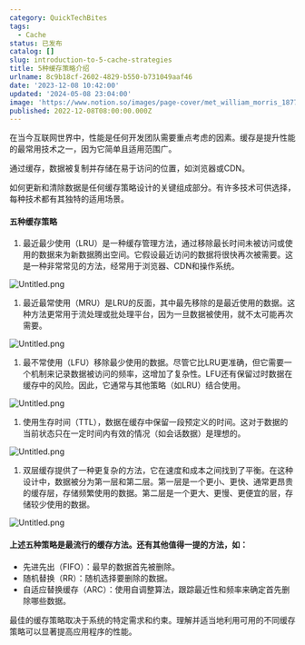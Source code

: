 ```yaml
---
category: QuickTechBites
tags:
  - Cache
status: 已发布
catalog: []
slug: introduction-to-5-cache-strategies
title: 5种缓存策略介绍
urlname: 8c9b18cf-2602-4829-b550-b731049aaf46
date: '2023-12-08 10:42:00'
updated: '2024-05-08 23:04:00'
image: 'https://www.notion.so/images/page-cover/met_william_morris_1877_willow.jpg'
published: 2022-12-08T08:00:00.000Z
---
```


在当今互联网世界中，性能是任何开发团队需要重点考虑的因素。缓存是提升性能的最常用技术之一，因为它简单且适用范围广。


通过缓存，数据被复制并存储在易于访问的位置，如浏览器或CDN。


如何更新和清除数据是任何缓存策略设计的关键组成部分。有许多技术可供选择，每种技术都有其独特的适用场景。


#### 五种缓存策略

1. 最近最少使用（LRU）是一种缓存管理方法，通过移除最长时间未被访问或使用的数据来为新数据腾出空间。它假设最近访问的数据将很快再次被需要。这是一种非常常见的方法，经常用于浏览器、CDN和操作系统。

![Untitled.png](https://prod-files-secure.s3.us-west-2.amazonaws.com/5d24fe63-e567-4804-86f9-9fdc62e13082/74494354-3dc7-4fc2-be3e-7e15913b3f24/Untitled.png?X-Amz-Algorithm=AWS4-HMAC-SHA256&X-Amz-Content-Sha256=UNSIGNED-PAYLOAD&X-Amz-Credential=ASIAZI2LB4662QFY5YNV%2F20250324%2Fus-west-2%2Fs3%2Faws4_request&X-Amz-Date=20250324T213406Z&X-Amz-Expires=3600&X-Amz-Security-Token=IQoJb3JpZ2luX2VjEJ3%2F%2F%2F%2F%2F%2F%2F%2F%2F%2FwEaCXVzLXdlc3QtMiJHMEUCIQCgo3fRZ5m2PmBn85aDDYRKe2N5V5yvDsRu3FeQ31yO6wIgTGRKkgsXllV4aqW4PuTYvVPpy31hIkWVJf2jWydGEsUqiAQI9v%2F%2F%2F%2F%2F%2F%2F%2F%2F%2FARAAGgw2Mzc0MjMxODM4MDUiDFCDdm1%2FDI0VBuhUoCrcA1Sr%2BoaKgQ36AFGJo%2FrlBI7cNPioSfX%2BcXb5MdBb6yXlKZg%2FBlBgOXhV9K%2FyFYfWcAthBbahPAdbK%2F7%2BYQt6jJJKJiOQuT8PLP2Rfub5fGgGn5h8a%2FvWZMxm7Yhj1e%2F%2BFiRFA03darlMtfE4Ruev9O%2FJMmekq%2F0TC%2FhjJ%2FjkACnRB4ofobOGV8WOxbIG5Lrn0X4l1z4hJFVvVGVeJ0jXZoD%2FiIno8jzF17nC35uiGx2abW99oP4VVWL652bAt2aSFZlRzmRm14EYItFGkkzW6F4bG4qQ0%2FYalBsxzgwssf3%2BuFKgwcvZBy0aS04CwyhGwj4i0770j2aoLJGszE%2Fi7DpC%2FWPZ1%2Fz%2FuNaTgjMOkEQwPhcwgnzrU31dkGhvrA7uuh9r%2FUXqolIYlCA1AOJl5%2Bb%2F1hRx7Xb2cUa8e7yLtHmJW5hN8dr8qi5i0OS6QQxfe9EE0i2tJ9lB1vYbuEicDS66jsUvb3Y57adFOte25Le%2F3ZDjgkLN558kFVeGTfYzNpaqFv44saZq0SCp174Wg2TnYNX6fMpqrA2AeHXPRrMydHyQeLwlhHd6rSy3Bu1%2B54J8dQozC%2BmH98BONtAbslTNOF1UjxMwTjXq6hRsdpsSJLXfdBsYG4345wRqMIaQh78GOqUBdM13vGhzUfqt8y0WLtoy0lraQTobT3oGGthFl1VNNNUNTj%2BQxao9m2%2FM5ofVjihngycmEXocdCgknhLDbp0aa%2Fk0ohQJTghySRIjAvgz2rKouM3VKzpFsyWPqnxpetep8%2BRA6R7si7vH%2FYU2blUBmjGlMBsr%2FQcXDNhnOfRB6Qe%2BjRUpZUyMAIaahyPYYX9QOtKLkhIuBmqP2j5JaHx2Okfhcj0F&X-Amz-Signature=b462fd614dfbf1a648d7bdcc4384956285b7541f5cb493606ecd0d19effdfd6b&X-Amz-SignedHeaders=host&x-id=GetObject)

1. 最近最常使用（MRU）是LRU的反面，其中最先移除的是最近使用的数据。这种方法更常用于流处理或批处理平台，因为一旦数据被使用，就不太可能再次需要。

![Untitled.png](https://prod-files-secure.s3.us-west-2.amazonaws.com/5d24fe63-e567-4804-86f9-9fdc62e13082/9394e615-e149-4cd8-9a1b-e3c39cda8184/Untitled.png?X-Amz-Algorithm=AWS4-HMAC-SHA256&X-Amz-Content-Sha256=UNSIGNED-PAYLOAD&X-Amz-Credential=ASIAZI2LB4662QFY5YNV%2F20250324%2Fus-west-2%2Fs3%2Faws4_request&X-Amz-Date=20250324T213406Z&X-Amz-Expires=3600&X-Amz-Security-Token=IQoJb3JpZ2luX2VjEJ3%2F%2F%2F%2F%2F%2F%2F%2F%2F%2FwEaCXVzLXdlc3QtMiJHMEUCIQCgo3fRZ5m2PmBn85aDDYRKe2N5V5yvDsRu3FeQ31yO6wIgTGRKkgsXllV4aqW4PuTYvVPpy31hIkWVJf2jWydGEsUqiAQI9v%2F%2F%2F%2F%2F%2F%2F%2F%2F%2FARAAGgw2Mzc0MjMxODM4MDUiDFCDdm1%2FDI0VBuhUoCrcA1Sr%2BoaKgQ36AFGJo%2FrlBI7cNPioSfX%2BcXb5MdBb6yXlKZg%2FBlBgOXhV9K%2FyFYfWcAthBbahPAdbK%2F7%2BYQt6jJJKJiOQuT8PLP2Rfub5fGgGn5h8a%2FvWZMxm7Yhj1e%2F%2BFiRFA03darlMtfE4Ruev9O%2FJMmekq%2F0TC%2FhjJ%2FjkACnRB4ofobOGV8WOxbIG5Lrn0X4l1z4hJFVvVGVeJ0jXZoD%2FiIno8jzF17nC35uiGx2abW99oP4VVWL652bAt2aSFZlRzmRm14EYItFGkkzW6F4bG4qQ0%2FYalBsxzgwssf3%2BuFKgwcvZBy0aS04CwyhGwj4i0770j2aoLJGszE%2Fi7DpC%2FWPZ1%2Fz%2FuNaTgjMOkEQwPhcwgnzrU31dkGhvrA7uuh9r%2FUXqolIYlCA1AOJl5%2Bb%2F1hRx7Xb2cUa8e7yLtHmJW5hN8dr8qi5i0OS6QQxfe9EE0i2tJ9lB1vYbuEicDS66jsUvb3Y57adFOte25Le%2F3ZDjgkLN558kFVeGTfYzNpaqFv44saZq0SCp174Wg2TnYNX6fMpqrA2AeHXPRrMydHyQeLwlhHd6rSy3Bu1%2B54J8dQozC%2BmH98BONtAbslTNOF1UjxMwTjXq6hRsdpsSJLXfdBsYG4345wRqMIaQh78GOqUBdM13vGhzUfqt8y0WLtoy0lraQTobT3oGGthFl1VNNNUNTj%2BQxao9m2%2FM5ofVjihngycmEXocdCgknhLDbp0aa%2Fk0ohQJTghySRIjAvgz2rKouM3VKzpFsyWPqnxpetep8%2BRA6R7si7vH%2FYU2blUBmjGlMBsr%2FQcXDNhnOfRB6Qe%2BjRUpZUyMAIaahyPYYX9QOtKLkhIuBmqP2j5JaHx2Okfhcj0F&X-Amz-Signature=7ed8c73e1d4cfa9469cb8b4f52c7bbcd0c5a0210b79f987fe497ca3fe8c16921&X-Amz-SignedHeaders=host&x-id=GetObject)

1. 最不常使用（LFU）移除最少使用的数据。尽管它比LRU更准确，但它需要一个机制来记录数据被访问的频率，这增加了复杂性。LFU还有保留过时数据在缓存中的风险。因此，它通常与其他策略（如LRU）结合使用。

![Untitled.png](https://prod-files-secure.s3.us-west-2.amazonaws.com/5d24fe63-e567-4804-86f9-9fdc62e13082/ff489bb8-941e-4617-b208-e17020ed7ada/Untitled.png?X-Amz-Algorithm=AWS4-HMAC-SHA256&X-Amz-Content-Sha256=UNSIGNED-PAYLOAD&X-Amz-Credential=ASIAZI2LB4662QFY5YNV%2F20250324%2Fus-west-2%2Fs3%2Faws4_request&X-Amz-Date=20250324T213406Z&X-Amz-Expires=3600&X-Amz-Security-Token=IQoJb3JpZ2luX2VjEJ3%2F%2F%2F%2F%2F%2F%2F%2F%2F%2FwEaCXVzLXdlc3QtMiJHMEUCIQCgo3fRZ5m2PmBn85aDDYRKe2N5V5yvDsRu3FeQ31yO6wIgTGRKkgsXllV4aqW4PuTYvVPpy31hIkWVJf2jWydGEsUqiAQI9v%2F%2F%2F%2F%2F%2F%2F%2F%2F%2FARAAGgw2Mzc0MjMxODM4MDUiDFCDdm1%2FDI0VBuhUoCrcA1Sr%2BoaKgQ36AFGJo%2FrlBI7cNPioSfX%2BcXb5MdBb6yXlKZg%2FBlBgOXhV9K%2FyFYfWcAthBbahPAdbK%2F7%2BYQt6jJJKJiOQuT8PLP2Rfub5fGgGn5h8a%2FvWZMxm7Yhj1e%2F%2BFiRFA03darlMtfE4Ruev9O%2FJMmekq%2F0TC%2FhjJ%2FjkACnRB4ofobOGV8WOxbIG5Lrn0X4l1z4hJFVvVGVeJ0jXZoD%2FiIno8jzF17nC35uiGx2abW99oP4VVWL652bAt2aSFZlRzmRm14EYItFGkkzW6F4bG4qQ0%2FYalBsxzgwssf3%2BuFKgwcvZBy0aS04CwyhGwj4i0770j2aoLJGszE%2Fi7DpC%2FWPZ1%2Fz%2FuNaTgjMOkEQwPhcwgnzrU31dkGhvrA7uuh9r%2FUXqolIYlCA1AOJl5%2Bb%2F1hRx7Xb2cUa8e7yLtHmJW5hN8dr8qi5i0OS6QQxfe9EE0i2tJ9lB1vYbuEicDS66jsUvb3Y57adFOte25Le%2F3ZDjgkLN558kFVeGTfYzNpaqFv44saZq0SCp174Wg2TnYNX6fMpqrA2AeHXPRrMydHyQeLwlhHd6rSy3Bu1%2B54J8dQozC%2BmH98BONtAbslTNOF1UjxMwTjXq6hRsdpsSJLXfdBsYG4345wRqMIaQh78GOqUBdM13vGhzUfqt8y0WLtoy0lraQTobT3oGGthFl1VNNNUNTj%2BQxao9m2%2FM5ofVjihngycmEXocdCgknhLDbp0aa%2Fk0ohQJTghySRIjAvgz2rKouM3VKzpFsyWPqnxpetep8%2BRA6R7si7vH%2FYU2blUBmjGlMBsr%2FQcXDNhnOfRB6Qe%2BjRUpZUyMAIaahyPYYX9QOtKLkhIuBmqP2j5JaHx2Okfhcj0F&X-Amz-Signature=637070887ee669ac84ad85fdaa96e50932cceb53a6fb065d03e85c31c57e533f&X-Amz-SignedHeaders=host&x-id=GetObject)

1. 使用生存时间（TTL），数据在缓存中保留一段预定义的时间。这对于数据的当前状态只在一定时间内有效的情况（如会话数据）是理想的。

![Untitled.png](https://prod-files-secure.s3.us-west-2.amazonaws.com/5d24fe63-e567-4804-86f9-9fdc62e13082/480ed8d3-f3c7-4a40-a9c6-4ca2e915c139/Untitled.png?X-Amz-Algorithm=AWS4-HMAC-SHA256&X-Amz-Content-Sha256=UNSIGNED-PAYLOAD&X-Amz-Credential=ASIAZI2LB4662QFY5YNV%2F20250324%2Fus-west-2%2Fs3%2Faws4_request&X-Amz-Date=20250324T213406Z&X-Amz-Expires=3600&X-Amz-Security-Token=IQoJb3JpZ2luX2VjEJ3%2F%2F%2F%2F%2F%2F%2F%2F%2F%2FwEaCXVzLXdlc3QtMiJHMEUCIQCgo3fRZ5m2PmBn85aDDYRKe2N5V5yvDsRu3FeQ31yO6wIgTGRKkgsXllV4aqW4PuTYvVPpy31hIkWVJf2jWydGEsUqiAQI9v%2F%2F%2F%2F%2F%2F%2F%2F%2F%2FARAAGgw2Mzc0MjMxODM4MDUiDFCDdm1%2FDI0VBuhUoCrcA1Sr%2BoaKgQ36AFGJo%2FrlBI7cNPioSfX%2BcXb5MdBb6yXlKZg%2FBlBgOXhV9K%2FyFYfWcAthBbahPAdbK%2F7%2BYQt6jJJKJiOQuT8PLP2Rfub5fGgGn5h8a%2FvWZMxm7Yhj1e%2F%2BFiRFA03darlMtfE4Ruev9O%2FJMmekq%2F0TC%2FhjJ%2FjkACnRB4ofobOGV8WOxbIG5Lrn0X4l1z4hJFVvVGVeJ0jXZoD%2FiIno8jzF17nC35uiGx2abW99oP4VVWL652bAt2aSFZlRzmRm14EYItFGkkzW6F4bG4qQ0%2FYalBsxzgwssf3%2BuFKgwcvZBy0aS04CwyhGwj4i0770j2aoLJGszE%2Fi7DpC%2FWPZ1%2Fz%2FuNaTgjMOkEQwPhcwgnzrU31dkGhvrA7uuh9r%2FUXqolIYlCA1AOJl5%2Bb%2F1hRx7Xb2cUa8e7yLtHmJW5hN8dr8qi5i0OS6QQxfe9EE0i2tJ9lB1vYbuEicDS66jsUvb3Y57adFOte25Le%2F3ZDjgkLN558kFVeGTfYzNpaqFv44saZq0SCp174Wg2TnYNX6fMpqrA2AeHXPRrMydHyQeLwlhHd6rSy3Bu1%2B54J8dQozC%2BmH98BONtAbslTNOF1UjxMwTjXq6hRsdpsSJLXfdBsYG4345wRqMIaQh78GOqUBdM13vGhzUfqt8y0WLtoy0lraQTobT3oGGthFl1VNNNUNTj%2BQxao9m2%2FM5ofVjihngycmEXocdCgknhLDbp0aa%2Fk0ohQJTghySRIjAvgz2rKouM3VKzpFsyWPqnxpetep8%2BRA6R7si7vH%2FYU2blUBmjGlMBsr%2FQcXDNhnOfRB6Qe%2BjRUpZUyMAIaahyPYYX9QOtKLkhIuBmqP2j5JaHx2Okfhcj0F&X-Amz-Signature=ac25d48d934fcd6b7c1a668bedf361ac2b0b50dd510e9e13c83164be998ae98f&X-Amz-SignedHeaders=host&x-id=GetObject)

1. 双层缓存提供了一种更复杂的方法，它在速度和成本之间找到了平衡。在这种设计中，数据被分为第一层和第二层。第一层是一个更小、更快、通常更昂贵的缓存层，存储频繁使用的数据。第二层是一个更大、更慢、更便宜的层，存储较少使用的数据。

![Untitled.png](https://prod-files-secure.s3.us-west-2.amazonaws.com/5d24fe63-e567-4804-86f9-9fdc62e13082/35e68090-275d-4707-9e9a-ce86f000e9eb/Untitled.png?X-Amz-Algorithm=AWS4-HMAC-SHA256&X-Amz-Content-Sha256=UNSIGNED-PAYLOAD&X-Amz-Credential=ASIAZI2LB4662QFY5YNV%2F20250324%2Fus-west-2%2Fs3%2Faws4_request&X-Amz-Date=20250324T213406Z&X-Amz-Expires=3600&X-Amz-Security-Token=IQoJb3JpZ2luX2VjEJ3%2F%2F%2F%2F%2F%2F%2F%2F%2F%2FwEaCXVzLXdlc3QtMiJHMEUCIQCgo3fRZ5m2PmBn85aDDYRKe2N5V5yvDsRu3FeQ31yO6wIgTGRKkgsXllV4aqW4PuTYvVPpy31hIkWVJf2jWydGEsUqiAQI9v%2F%2F%2F%2F%2F%2F%2F%2F%2F%2FARAAGgw2Mzc0MjMxODM4MDUiDFCDdm1%2FDI0VBuhUoCrcA1Sr%2BoaKgQ36AFGJo%2FrlBI7cNPioSfX%2BcXb5MdBb6yXlKZg%2FBlBgOXhV9K%2FyFYfWcAthBbahPAdbK%2F7%2BYQt6jJJKJiOQuT8PLP2Rfub5fGgGn5h8a%2FvWZMxm7Yhj1e%2F%2BFiRFA03darlMtfE4Ruev9O%2FJMmekq%2F0TC%2FhjJ%2FjkACnRB4ofobOGV8WOxbIG5Lrn0X4l1z4hJFVvVGVeJ0jXZoD%2FiIno8jzF17nC35uiGx2abW99oP4VVWL652bAt2aSFZlRzmRm14EYItFGkkzW6F4bG4qQ0%2FYalBsxzgwssf3%2BuFKgwcvZBy0aS04CwyhGwj4i0770j2aoLJGszE%2Fi7DpC%2FWPZ1%2Fz%2FuNaTgjMOkEQwPhcwgnzrU31dkGhvrA7uuh9r%2FUXqolIYlCA1AOJl5%2Bb%2F1hRx7Xb2cUa8e7yLtHmJW5hN8dr8qi5i0OS6QQxfe9EE0i2tJ9lB1vYbuEicDS66jsUvb3Y57adFOte25Le%2F3ZDjgkLN558kFVeGTfYzNpaqFv44saZq0SCp174Wg2TnYNX6fMpqrA2AeHXPRrMydHyQeLwlhHd6rSy3Bu1%2B54J8dQozC%2BmH98BONtAbslTNOF1UjxMwTjXq6hRsdpsSJLXfdBsYG4345wRqMIaQh78GOqUBdM13vGhzUfqt8y0WLtoy0lraQTobT3oGGthFl1VNNNUNTj%2BQxao9m2%2FM5ofVjihngycmEXocdCgknhLDbp0aa%2Fk0ohQJTghySRIjAvgz2rKouM3VKzpFsyWPqnxpetep8%2BRA6R7si7vH%2FYU2blUBmjGlMBsr%2FQcXDNhnOfRB6Qe%2BjRUpZUyMAIaahyPYYX9QOtKLkhIuBmqP2j5JaHx2Okfhcj0F&X-Amz-Signature=b1f6187ac3277f7f3f0f6ded32cddc25904f194c11380c5f2f8f097f74956be0&X-Amz-SignedHeaders=host&x-id=GetObject)


#### 上述五种策略是最流行的缓存方法。还有其他值得一提的方法，如：

- 先进先出（FIFO）：最早的数据首先被删除。
- 随机替换（RR）：随机选择要删除的数据。
- 自适应替换缓存（ARC）：使用自调整算法，跟踪最近性和频率来确定首先删除哪些数据。

最佳的缓存策略取决于系统的特定需求和约束。理解并适当地利用可用的不同缓存策略可以显著提高应用程序的性能。


